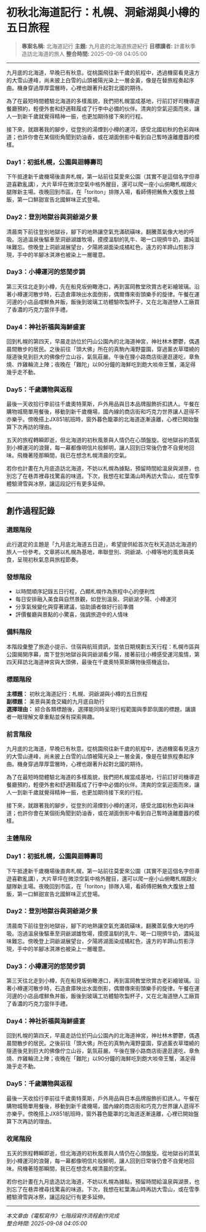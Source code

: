 # 初秋北海道記行：札幌、洞爺湖與小樽的五日旅程

> **專案名稱:** 北海道記行
> **主題:** 九月底的北海道旅遊紀行
> **目標讀者:** 計畫秋季造訪北海道的旅人
> **整合時間:** 2025-09-08 04:05:00

---

九月底的北海道，早晚已有秋意。從桃園飛往新千歲的航程中，透過機窗看見遠方的大雪山連峰，尚未披上白雪的山頭被陽光染上一層金黃，像是在替旅程奏起序曲。機身穿過厚厚雲層時，心裡也跟著升起對北國的期待。

為了在最短時間體驗北海道的多樣風貌，我們把札幌當成基地，行前訂好司機導遊餐廳預約，輕便外套和舒適鞋履成了行李中必備的伙伴。清爽的空氣迎面而來，讓人一到新千歲就覺得精神一振，也更加期待接下來的行程。

接下來，就跟著我的腳步，從登別的湯煙到小樽的運河，感受北國初秋的色彩與味道；也許你會在某個街角聞到奶油香，或在湖面倒影中看到自己暫時遠離塵囂的模樣。

### Day1：初抵札幌，公園與迴轉壽司
下午抵達新千歲機場後直奔札幌，第一站前往莫愛來公園（其實不是這個名字但導遊喜歡亂講），大片草坪在微涼空氣中格外醒目，還可以爬一座小山俯瞰札幌跟火腿隊新主場。夜晚回到市區，在「toriton」排隊入場，看師傅把鮪魚大腹放上醋飯，第一口鮮甜宣告北國鮮味正式登場。

### Day2：登別地獄谷與洞爺湖夕景
清晨南下前往登別地獄谷，腳下的地熱讓空氣充滿硫磺味，翻騰蒸氣像大地的呼吸。泡過溫泉後驅車至洞爺湖雄牧場，摸摸溫馴的乳牛、喝一口現擠牛奶，濃純滋味難忘。傍晚登上洞爺湖展望台，夕陽將湖面染成橘紅色，遠方的羊蹄山剪影浮現，手中的羊腳冰淇淋也被染上一層暖意。

### Day3：小樽運河的悠閒步調
第三天往北走到小樽，先在船見坂俯瞰港口，再到富岡教堂欣賞古老彩繪玻璃。沿著小樽運河散步時，石造倉庫映出水面倒影，偶爾傳來街頭樂手的旋律。午餐在運河邊的小店品嚐鮮魚丼飯，飯後到玻璃工坊體驗吹製杯子，又在北海道戀人工廠買了香濃的巧克力當伴手禮。

### Day4：神社祈福與海鮮盛宴
回到札幌的第四天，早晨走訪位於円山公園內的北海道神宮，神社林木鬱鬱，偶遇晨間散步的居民。之後前往「頭大佛」所在的真駒內滝野靈園，穿過薰衣草環繞的隧道後見到巨大的佛像佇立山谷，氣氛莊嚴。午後在狸小路商店街邊逛邊吃，章魚燒、炸雞輪流上陣；夜晚在「難陀」以90分鐘的海鮮吃到飽大啖帝王蟹，滿足得幾乎走不動。

### Day5：千歲購物與返程
最後一天收拾行李前往千歲奧特萊斯，戶外用品與日本品牌服飾折扣誘人。午餐在購物城簡單用餐後，移動到新千歲機場，國內線的商店街和巧克力世界讓人逛得不亦樂乎。傍晚搭上JX851航班時，窗外暮色籠罩的北海道逐漸遠離，心裡已開始盤算下次再訪的理由。

五天的旅程轉瞬即逝，但北海道的初秋風景與人情仍在心頭盤旋。從地獄谷的蒸氣到小樽運河的浪聲，每一幕都像明信片般鮮明，讓人回到日常後仍會不自覺地回味。飛機著陸那瞬間，我已在想念札幌清晨的空氣。

若你也計畫在九月底造訪北海道，不妨以札幌為據點，預留時間給溫泉與湖景，也別忘了在巷弄裡尋找驚喜的味道。下次，我想在紅葉滿山時再訪大雪山，或在雪季體驗滑雪與冰祭，讓這段記行有更多延伸。

---

## 創作過程記錄

### 選題階段

此行選定的主題是「九月底北海道五日遊」，希望提供給首次在秋天造訪北海道的旅人一份參考。文章將以札幌為基地，串聯登別、洞爺湖、小樽等地的風景與美食，呈現初秋氣息與旅程節奏。

### 發想階段

- 以時間順序記錄五日行程，凸顯札幌作為旅程中心的便利性
- 每日安排融入美食與自然景觀，如登別溫泉、洞爺湖夕陽、小樽運河
- 分享氣候變化與穿著建議，協助讀者做好行前準備
- 評價餐廳與景點的小驚喜，強調旅遊中的人情味

### 備料階段

本階段彙整了旅遊小提示、住宿與航班資訊，並依日期規劃五天行程：札幌市區與公園揭開序幕，南下登別地獄谷與洞爺湖看夕陽，接著前往小樽感受運河風情，第四天拜訪北海道神宮與大頭佛，最後在千歲奧特萊斯購物後搭機返台。

### 標題階段

**主標題：** 初秋北海道記行：札幌、洞爺湖與小樽的五日旅程  
**副標題：** 美景與美食交織的九月底自助行  
**選擇理由：** 綜合各類標題後，選擇能同時呈現行程範圍與季節氛圍的標題，讓讀者一眼理解文章重點並保有探索興趣。

### 前言階段

九月底的北海道，早晚已有秋意。從桃園飛往新千歲的航程中，透過機窗看見遠方的大雪山連峰，尚未披上白雪的山頭被陽光染上一層金黃，像是在替旅程奏起序曲。機身穿過厚厚雲層時，心裡也跟著升起對北國的期待。

為了在最短時間體驗北海道的多樣風貌，我們把札幌當成基地，行前訂好司機導遊餐廳預約，輕便外套和舒適鞋履成了行李中必備的伙伴。清爽的空氣迎面而來，讓人一到新千歲就覺得精神一振，也更加期待接下來的行程。

接下來，就跟著我的腳步，從登別的湯煙到小樽的運河，感受北國初秋色彩與味道；也許你會在某個街角聞到奶油香，或在湖面倒影中看到自己暫時遠離塵囂的模樣。

### 主體階段

### Day1：初抵札幌，公園與迴轉壽司
下午抵達新千歲機場後直奔札幌，第一站前往莫愛來公園（其實不是這個名字但導遊喜歡亂講），大片草坪在微涼空氣中格外醒目，還可以爬一座小山俯瞰札幌跟火腿隊新主場。夜晚回到市區，在「toriton」排隊入場，看師傅把鮪魚大腹放上醋飯，第一口鮮甜宣告北國鮮味正式登場。

### Day2：登別地獄谷與洞爺湖夕景
清晨南下前往登別地獄谷，腳下的地熱讓空氣充滿硫磺味，翻騰蒸氣像大地的呼吸。泡過溫泉後驅車至洞爺湖雄牧場，摸摸溫馴的乳牛、喝一口現擠牛奶，濃純滋味難忘。傍晚登上洞爺湖展望台，夕陽將湖面染成橘紅色，遠方的羊蹄山剪影浮現，手中的羊腳冰淇淋也被染上一層暖意。

### Day3：小樽運河的悠閒步調
第三天往北走到小樽，先在船見坂俯瞰港口，再到富岡教堂欣賞古老彩繪玻璃。沿著小樽運河散步時，石造倉庫映出水面倒影，偶爾傳來街頭樂手的旋律。午餐在運河邊的小店品嚐鮮魚丼飯，飯後到玻璃工坊體驗吹製杯子，又在北海道戀人工廠買了香濃的巧克力當伴手禮。

### Day4：神社祈福與海鮮盛宴
回到札幌的第四天，早晨走訪位於円山公園內的北海道神宮，神社林木鬱鬱，偶遇晨間散步的居民。之後前往「頭大佛」所在的真駒內滝野靈園，穿過薰衣草環繞的隧道後見到巨大的佛像佇立山谷，氣氛莊嚴。午後在狸小路商店街邊逛邊吃，章魚燒、炸雞輪流上陣；夜晚在「難陀」以90分鐘的海鮮吃到飽大啖帝王蟹，滿足得幾乎走不動。

### Day5：千歲購物與返程
最後一天收拾行李前往千歲奧特萊斯，戶外用品與日本品牌服飾折扣誘人。午餐在購物城簡單用餐後，移動到新千歲機場，國內線的商店街和巧克力世界讓人逛得不亦樂乎。傍晚搭上JX851航班時，窗外暮色籠罩的北海道逐漸遠離，心裡已開始盤算下次再訪的理由。

### 收尾階段

五天的旅程轉瞬即逝，但北海道的初秋風景與人情仍在心頭盤旋。從地獄谷的蒸氣到小樽運河的浪聲，每一幕都像明信片般鮮明，讓人回到日常後仍會不自覺地回味。飛機著陸那瞬間，我已在想念札幌清晨的空氣。

若你也計畫在九月底造訪北海道，不妨以札幌為據點，預留時間給溫泉與湖景，也別忘了在巷弄裡尋找驚喜的味道。下次，我想在紅葉滿山時再訪大雪山，或在雪季體驗滑雪與冰祭，讓這段記行有更多延伸。

---

*本文章由《電馭寫作》七階段寫作流程創作完成*  
*整合時間: 2025-09-08 04:05:00*
